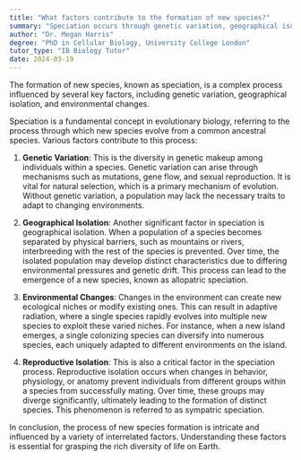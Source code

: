 ```yaml
---
title: "What factors contribute to the formation of new species?"
summary: "Speciation occurs through genetic variation, geographical isolation, and environmental changes, which collectively influence the emergence of new species."
author: "Dr. Megan Harris"
degree: "PhD in Cellular Biology, University College London"
tutor_type: "IB Biology Tutor"
date: 2024-03-19
---
```


The formation of new species, known as speciation, is a complex process influenced by several key factors, including genetic variation, geographical isolation, and environmental changes.

Speciation is a fundamental concept in evolutionary biology, referring to the process through which new species evolve from a common ancestral species. Various factors contribute to this process:

1. **Genetic Variation**: This is the diversity in genetic makeup among individuals within a species. Genetic variation can arise through mechanisms such as mutations, gene flow, and sexual reproduction. It is vital for natural selection, which is a primary mechanism of evolution. Without genetic variation, a population may lack the necessary traits to adapt to changing environments.

2. **Geographical Isolation**: Another significant factor in speciation is geographical isolation. When a population of a species becomes separated by physical barriers, such as mountains or rivers, interbreeding with the rest of the species is prevented. Over time, the isolated population may develop distinct characteristics due to differing environmental pressures and genetic drift. This process can lead to the emergence of a new species, known as allopatric speciation.

3. **Environmental Changes**: Changes in the environment can create new ecological niches or modify existing ones. This can result in adaptive radiation, where a single species rapidly evolves into multiple new species to exploit these varied niches. For instance, when a new island emerges, a single colonizing species can diversify into numerous species, each uniquely adapted to different environments on the island.

4. **Reproductive Isolation**: This is also a critical factor in the speciation process. Reproductive isolation occurs when changes in behavior, physiology, or anatomy prevent individuals from different groups within a species from successfully mating. Over time, these groups may diverge significantly, ultimately leading to the formation of distinct species. This phenomenon is referred to as sympatric speciation.

In conclusion, the process of new species formation is intricate and influenced by a variety of interrelated factors. Understanding these factors is essential for grasping the rich diversity of life on Earth.
    